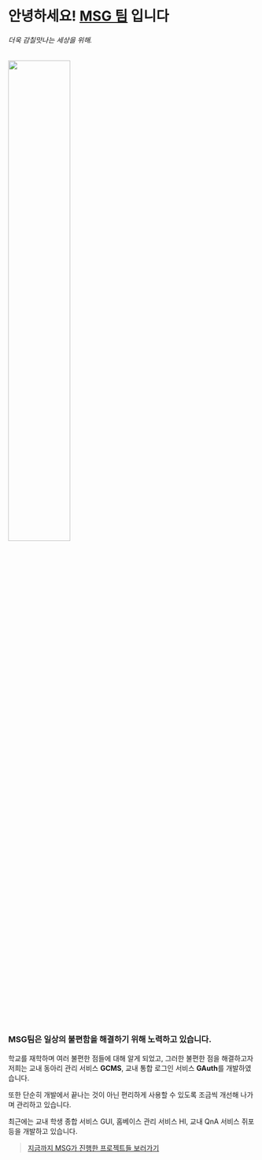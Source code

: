 # 안녕하세요! [MSG 팀](https://matsougeum.notion.site/MSG-ff531444277543c2a026f08ccf37caa8?pvs=4) 입니다
###### 더욱 감칠맛나는 세상을 위해.

<img src="https://user-images.githubusercontent.com/74440939/236406518-ad0cdcd3-22cd-4193-b6e2-c850559a2463.gif" width="50%">


### MSG팀은 일상의 불편함을 해결하기 위해 노력하고 있습니다.

학교를 재학하며 여러 불편한 점들에 대해 알게 되었고, 그러한 불편한 점을 해결하고자
저희는 교내 동아리 관리 서비스 **GCMS**, 교내 통합 로그인 서비스 **GAuth**를 개발하였습니다.

또한 단순히 개발에서 끝나는 것이 아닌 편리하게 사용할 수 있도록 
조금씩 개선해 나가며 관리하고 있습니다.

최근에는 교내 학생 종합 서비스 GUI, 홈베이스 관리 서비스 HI, 교내 QnA 서비스 쥐포 등을 
개발하고 있습니다.

> [지금까지 MSG가 진행한 프로젝트들 보러가기](https://matsogeum.notion.site/MSG-Project-19f75e53615649eb9ce7f24ad851526a)
